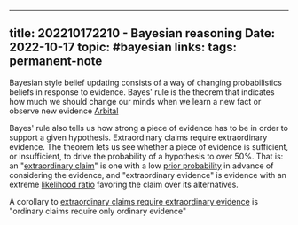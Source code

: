 
---
title: 202210172210 - Bayesian reasoning
Date: 2022-10-17
topic: #bayesian
links:
tags: permanent-note 
---

Bayesian style belief updating consists of a way of changing probabilistics beliefs in response to evidence. Bayes' rule is the theorem that indicates how much we should change our minds when we learn a new fact or observe new evidence [Arbital](https://arbital.com/p/bayes_rule/?l=1zq)

Bayes' rule also tells us how strong a piece of evidence has to be in order to support a given hypothesis. Extraordinary claims require extraordinary evidence. The theorem lets us see whether a piece of evidence is sufficient, or insufficient, to drive the probability of a hypothesis to over 50%. That is: an "[extraordinary claim](https://arbital.com/p/extraordinary_claims/)" is one with a low [prior probability](https://arbital.com/p/prior_probability/) in advance of considering the evidence, and "extraordinary evidence" is evidence with an extreme [likelihood ratio](https://arbital.com/p/relative_likelihood/) favoring the claim over its alternatives.

A corollary to [extraordinary claims require extraordinary evidence](https://arbital.com/p/bayes_extraordinary_claims/) is "ordinary claims require only ordinary evidence"




